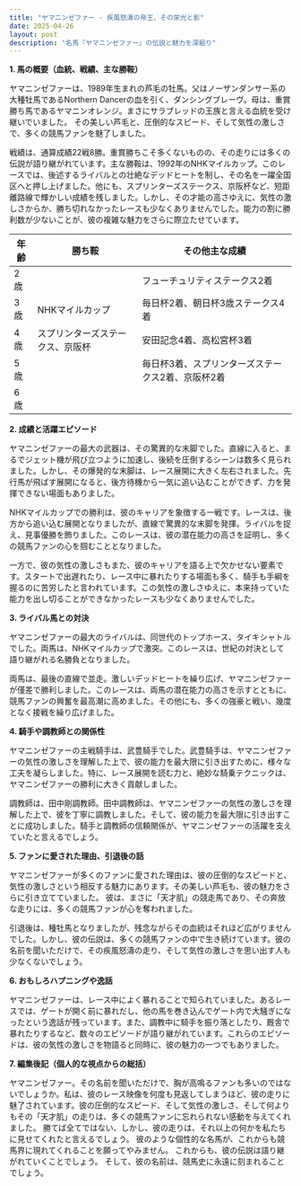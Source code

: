 ```yaml
---
title: "ヤマニンゼファー - 疾風怒濤の帝王、その栄光と影"
date: 2025-04-26
layout: post
description: "名馬『ヤマニンゼファー』の伝説と魅力を深堀り"
---
```


**1. 馬の概要（血統、戦績、主な勝鞍）**

ヤマニンゼファーは、1989年生まれの芦毛の牡馬。父はノーザンダンサー系の大種牡馬であるNorthern Dancerの血を引く、ダンシングブレーヴ。母は、重賞勝ち馬であるヤマニンオレンジ。まさにサラブレッドの王族と言える血統を受け継いでいました。  その美しい芦毛と、圧倒的なスピード、そして気性の激しさで、多くの競馬ファンを魅了しました。

戦績は、通算成績22戦8勝。重賞勝ちこそ多くないものの、その走りには多くの伝説が語り継がれています。主な勝鞍は、1992年のNHKマイルカップ。このレースでは、後述するライバルとの壮絶なデッドヒートを制し、その名を一躍全国区へと押し上げました。他にも、スプリンターズステークス、京阪杯など、短距離路線で輝かしい成績を残しました。しかし、その才能の高さゆえに、気性の激しさからか、勝ち切れなかったレースも少なくありませんでした。能力の割に勝利数が少ないことが、彼の複雑な魅力をさらに際立たせています。

| 年齢 | 勝ち鞍             | その他主な成績                               |
|-----|----------------------|-------------------------------------------|
| 2歳   |                    | フューチュリティステークス2着             |
| 3歳   | NHKマイルカップ       | 毎日杯2着、朝日杯3歳ステークス4着           |
| 4歳   | スプリンターズステークス、京阪杯 | 安田記念4着、高松宮杯3着                   |
| 5歳   |                    | 毎日杯3着、スプリンターズステークス2着、京阪杯2着 |
| 6歳   |                    |                                           |


**2. 成績と活躍エピソード**

ヤマニンゼファーの最大の武器は、その驚異的な末脚でした。直線に入ると、まるでジェット機が飛び立つように加速し、後続を圧倒するシーンは数多く見られました。しかし、その爆発的な末脚は、レース展開に大きく左右されました。先行馬が飛ばす展開になると、後方待機から一気に追い込むことができず、力を発揮できない場面もありました。

NHKマイルカップでの勝利は、彼のキャリアを象徴する一戦です。レースは、後方から追い込む展開となりましたが、直線で驚異的な末脚を発揮。ライバルを捉え、見事優勝を飾りました。このレースは、彼の潜在能力の高さを証明し、多くの競馬ファンの心を掴むこととなりました。

一方で、彼の気性の激しさもまた、彼のキャリアを語る上で欠かせない要素です。スタートで出遅れたり、レース中に暴れたりする場面も多く、騎手も手綱を握るのに苦労したと言われています。この気性の激しさゆえに、本来持っていた能力を出し切ることができなかったレースも少なくありませんでした。

**3. ライバル馬との対決**

ヤマニンゼファーの最大のライバルは、同世代のトップホース、タイキシャトルでした。両馬は、NHKマイルカップで激突。このレースは、世紀の対決として語り継がれる名勝負となりました。

両馬は、最後の直線で並走。激しいデッドヒートを繰り広げ、ヤマニンゼファーが僅差で勝利しました。このレースは、両馬の潜在能力の高さを示すとともに、競馬ファンの興奮を最高潮に高めました。その他にも、多くの強豪と戦い、幾度となく接戦を繰り広げました。


**4. 騎手や調教師との関係性**

ヤマニンゼファーの主戦騎手は、武豊騎手でした。武豊騎手は、ヤマニンゼファーの気性の激しさを理解した上で、彼の能力を最大限に引き出すために、様々な工夫を凝らしました。特に、レース展開を読む力と、絶妙な騎乗テクニックは、ヤマニンゼファーの勝利に大きく貢献しました。

調教師は、田中剛調教師。田中調教師は、ヤマニンゼファーの気性の激しさを理解した上で、彼を丁寧に調教しました。そして、彼の能力を最大限に引き出すことに成功しました。騎手と調教師の信頼関係が、ヤマニンゼファーの活躍を支えていたと言えるでしょう。


**5. ファンに愛された理由、引退後の話**

ヤマニンゼファーが多くのファンに愛された理由は、彼の圧倒的なスピードと、気性の激しさという相反する魅力にあります。その美しい芦毛も、彼の魅力をさらに引き立てていました。  彼は、まさに「天才肌」の競走馬であり、その奔放な走りには、多くの競馬ファンが心を奪われました。

引退後は、種牡馬となりましたが、残念ながらその血統はそれほど広がりませんでした。しかし、彼の伝説は、多くの競馬ファンの中で生き続けています。彼の名前を聞いただけで、その疾風怒濤の走り、そして気性の激しさを思い出す人も少なくないでしょう。


**6. おもしろハプニングや逸話**

ヤマニンゼファーは、レース中によく暴れることで知られていました。あるレースでは、ゲートが開く前に暴れだし、他の馬を巻き込んでゲート内で大騒ぎになったという逸話が残っています。また、調教中に騎手を振り落としたり、厩舎で暴れたりするなど、数々のエピソードが語り継がれています。これらのエピソードは、彼の気性の激しさを物語ると同時に、彼の魅力の一つでもありました。


**7. 編集後記（個人的な視点からの総括）**

ヤマニンゼファー。その名前を聞いただけで、胸が高鳴るファンも多いのではないでしょうか。私は、彼のレース映像を何度も見返してしまうほど、彼の走りに魅了されています。彼の圧倒的なスピード、そして気性の激しさ、そして何よりもその「天才肌」の走りは、多くの競馬ファンに忘れられない感動を与えてくれました。  勝てば全てではない、しかし、彼の走りは、それ以上の何かを私たちに見せてくれたと言えるでしょう。  彼のような個性的な名馬が、これからも競馬界に現れてくれることを願ってやみません。  これからも、彼の伝説は語り継がれていくことでしょう。  そして、彼の名前は、競馬史に永遠に刻まれることでしょう。
